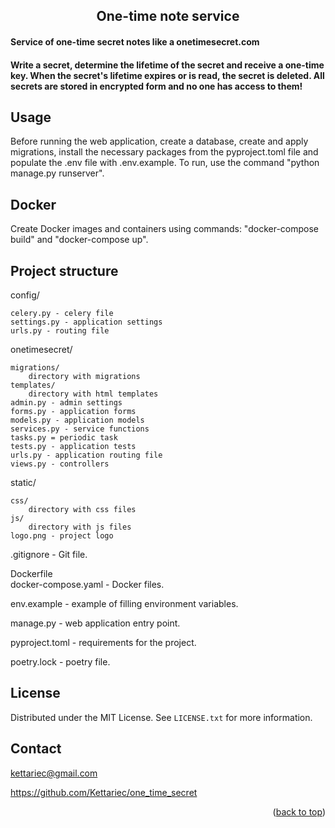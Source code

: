 <h2 align="center">One-time note service</h2>

#### Service of one-time secret notes like a onetimesecret.com
#### Write a secret, determine the lifetime of the secret and receive a one-time key. When the secret's lifetime expires or is read, the secret is deleted. All secrets are stored in encrypted form and no one has access to them!


<!-- USAGE EXAMPLES -->
## Usage

Before running the web application, create a database, create and apply migrations, install the necessary packages from the pyproject.toml file and populate the .env file with .env.example. To run, use the command "python manage.py runserver".


## Docker 
Create Docker images and containers using commands: "docker-compose build" and "docker-compose up".


## Project structure

config/

    celery.py - celery file
    settings.py - application settings
    urls.py - routing file

onetimesecret/

    migrations/
        directory with migrations
    templates/
        directory with html templates
    admin.py - admin settings
    forms.py - application forms
    models.py - application models
    services.py - service functions
    tasks.py = periodic task
    tests.py - application tests
    urls.py - application routing file
    views.py - controllers

static/ 

    css/
        directory with css files
    js/
        directory with js files
    logo.png - project logo

.gitignore - Git file.

Dockerfile <br>
docker-compose.yaml - Docker files.

env.example - example of filling environment variables.

manage.py - web application entry point.

pyproject.toml - requirements for the project.

poetry.lock - poetry file.


<!-- LICENSE -->
## License
Distributed under the MIT License. See `LICENSE.txt` for more information.

<!-- CONTACT -->
## Contact
kettariec@gmail.com

https://github.com/Kettariec/one_time_secret

<p align="right">(<a href="#readme-top">back to top</a>)</p>